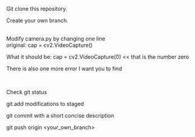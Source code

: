 Git clone this repository.

Create your own branch.

<br>
Modify camera.py by changing one line
<br>
original: cap = cv2.VideoCapture()

What it should be: cap = cv2.VideoCapture(0) << that is the number zero

There is also one more error I want you to find


<br>

Check git status

git add modifications to staged

git commit with a short concise description

git push origin <your_own_branch>

